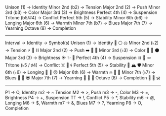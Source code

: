 Unison (1) → Identity
Minor 2nd (b2) → Tension
Major 2nd (2) → Push
Minor 3rd (b3) → Color
Major 3rd (3) → Brightness 
Perfect 4th (4) → Suspension
Tritone (b5/#4) → Conflict 
Perfect 5th (5) → Stability 
Minor 6th (b6) → Longing 
Major 6th (6) → Warmth 
Minor 7th (b7) → Blues 
Major 7th (7) → Yearning 
Octave (8) → Completion

---

Interval → Identity → Symbol(s)
Unison (1) → Identity 🔘 ⚪ ◎
Minor 2nd (♭2) → Tension ⚡ 🐍 ⛓️
Major 2nd (2) → Push ➡️ 🏃 💨
Minor 3rd (♭3) → Color 🎨 🖤 🌑
Major 3rd (3) → Brightness ☀️ ✨ 🌅
Perfect 4th (4) → Suspension ⏸️ 🤹 🪢
Tritone (♭5 / ♯4) → Conflict ☠️ 🔪 🌀
Perfect 5th (5) → Stability 🗿 🏔️ 🛡️
Minor 6th (♭6) → Longing 🌙 🥀 😢
Major 6th (6) → Warmth 🔥 🌻 🤗
Minor 7th (♭7) → Blues 🎷 🎵 😎
Major 7th (7) → Yearning 🚀 🌌 🙏
Octave (8) → Completion 🔄 🎯 🕉️

---

P1 → O, Identity
m2 → ~ Tension
M2 → >, Push
m3 → -, Color
M3 → =, Brightness 
P4 → +, Suspension
TT → !, Conflict 
P5 → *, Stability 
m6 → @, Longing 
M6 → $, Warmth 
m7 → &, Blues 
M7 → ?, Yearning 
P8 → O, Completion
